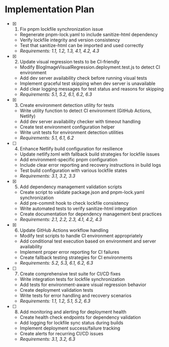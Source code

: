 # Implementation Plan

- [x] 1. Fix pnpm lockfile synchronization issue







  - Regenerate pnpm-lock.yaml to include sanitize-html dependency
  - Verify lockfile integrity and version consistency
  - Test that sanitize-html can be imported and used correctly
  - _Requirements: 1.1, 1.2, 1.3, 4.1, 4.2, 4.3_

- [x] 2. Update visual regression tests to be CI-friendly






  - Modify BlogImageVisualRegression.deployment.test.js to detect CI environment
  - Add dev server availability check before running visual tests
  - Implement graceful test skipping when dev server is unavailable
  - Add clear logging messages for test status and reasons for skipping
  - _Requirements: 5.1, 5.2, 6.1, 6.2, 6.3_

- [x] 3. Create environment detection utility for tests






  - Write utility function to detect CI environment (GitHub Actions, Netlify)
  - Add dev server availability checker with timeout handling
  - Create test environment configuration helper
  - Write unit tests for environment detection utilities
  - _Requirements: 5.1, 6.1, 6.2_

- [ ] 4. Enhance Netlify build configuration for resilience
  - Update netlify.toml with fallback build strategies for lockfile issues
  - Add environment-specific pnpm configuration
  - Include clear error reporting and recovery instructions in build logs
  - Test build configuration with various lockfile states
  - _Requirements: 3.1, 3.2, 3.3_

- [x] 5. Add dependency management validation scripts






  - Create script to validate package.json and pnpm-lock.yaml synchronization
  - Add pre-commit hook to check lockfile consistency
  - Write automated tests to verify sanitize-html integration
  - Create documentation for dependency management best practices
  - _Requirements: 2.1, 2.2, 2.3, 4.1, 4.2, 4.3_

- [x] 6. Update GitHub Actions workflow handling





  - Modify test scripts to handle CI environment appropriately
  - Add conditional test execution based on environment and server availability
  - Implement proper error reporting for CI failures
  - Create fallback testing strategies for CI environments
  - _Requirements: 5.2, 5.3, 6.1, 6.2, 6.3_

- [ ] 7. Create comprehensive test suite for CI/CD fixes
  - Write integration tests for lockfile synchronization
  - Add tests for environment-aware visual regression behavior
  - Create deployment validation tests
  - Write tests for error handling and recovery scenarios
  - _Requirements: 1.1, 1.2, 5.1, 5.2, 6.3_

- [ ] 8. Add monitoring and alerting for deployment health
  - Create health check endpoints for dependency validation
  - Add logging for lockfile sync status during builds
  - Implement deployment success/failure tracking
  - Create alerts for recurring CI/CD issues
  - _Requirements: 3.1, 3.2, 6.3_